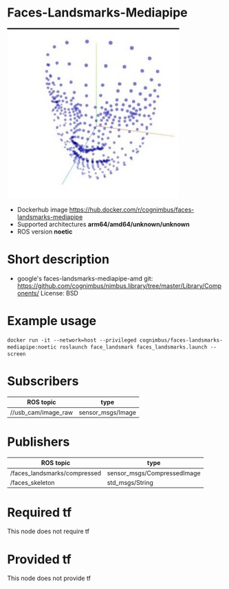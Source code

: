 # Faces-Landsmarks-Mediapipe

<img src="./faces-landsmarks-mediapipe/faces.jpg" alt="faces-landsmarks-mediapipe" width="400"/>

* Dockerhub image https://hub.docker.com/r/cognimbus/faces-landsmarks-mediapipe
* Supported architectures <b>arm64/amd64/unknown/unknown</b>
* ROS version <b>noetic</b>

# Short description
* google's faces-landsmarks-mediapipe-amd
git: https://github.com/cognimbus/nimbus.library/tree/master/Library/Components/
License: BSD

# Example usage
```
docker run -it --network=host --privileged cognimbus/faces-landsmarks-mediapipe:noetic roslaunch face_landsmark faces_landsmarks.launch --screen
```

# Subscribers
ROS topic | type
--- | ---
//usb_cam/image_raw | sensor_msgs/Image


# Publishers
ROS topic | type
--- | ---
/faces_landsmarks/compressed | sensor_msgs/CompressedImage
/faces_skeleton | std_msgs/String


# Required tf
This node does not require tf


# Provided tf
This node does not provide tf


